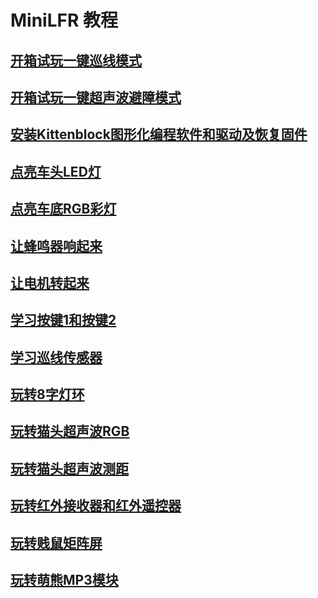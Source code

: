 # MiniLFR 教程
## [开箱试玩一键巡线模式](./01开箱试玩一键巡线模式.md)
## [开箱试玩一键超声波避障模式](./02开箱试玩一键超声波避障模式.md)
## [安装Kittenblock图形化编程软件和驱动及恢复固件](./03安装Kittenblock图形化编程软件和驱动及恢复固件.md)
## [点亮车头LED灯](./04点亮车头LED灯.md)
## [点亮车底RGB彩灯](./05点亮车底RGB彩灯.md)
## [让蜂鸣器响起来](./06让蜂鸣器响起来.md)
## [让电机转起来](./07让电机转起来.md)
## [学习按键1和按键2](./08学习按键1和按键2.md)
## [学习巡线传感器](./09学习巡线传感器.md)
## [玩转8字灯环](./10玩转8字灯环.md)
## [玩转猫头超声波RGB](./11玩转猫头超声波RGB.md)
## [玩转猫头超声波测距](./12玩转猫头超声波测距.md)
## [玩转红外接收器和红外遥控器](./13玩转红外接收器和红外遥控器.md)
## [玩转贱鼠矩阵屏](./14玩转贱鼠矩阵屏.md)
## [玩转萌熊MP3模块](./15玩转萌熊MP3模块.md)
